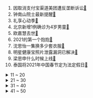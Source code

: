 1. 因取消支付宝渠道美团遭反垄断诉讼[:link:](https://s.weibo.com/weibo?q=%23因取消支付宝渠道美团遭反垄断诉讼%23&Refer=top)
2. 钟南山院士最新提醒[:link:](https://s.weibo.com/weibo?q=%23钟南山院士最新提醒%23&Refer=top)
3. 礼享心动季[:link:](https://s.weibo.com/weibo?q=%23礼享心动季%23&Refer=top)
4. 北京新增1例确诊为4岁男童[:link:](https://s.weibo.com/weibo?q=%23北京新增1例确诊为4岁男童%23&Refer=top)
5. 欧嘉慧去世[:link:](https://s.weibo.com/weibo?q=%23欧嘉慧去世%23&Refer=top)
6. 2021的第一个抱抱[:link:](https://s.weibo.com/weibo?q=%232021的第一个抱抱%23&Refer=top)
7. 沈思怡一集换多少套衣服[:link:](https://s.weibo.com/weibo?q=%23沈思怡一集换多少套衣服%23&Refer=top)
8. 明星健康宝照片泄露漏洞已解决[:link:](https://s.weibo.com/weibo?q=%23明星健康宝照片泄露漏洞已解决%23&Refer=top)
9. 梁思申什么时候上线[:link:](https://s.weibo.com/weibo?q=%23梁思申什么时候上线%23&Refer=top)
10. 泰国将2021年中国春节定为法定假日[:link:](https://s.weibo.com/weibo?q=%23泰国将2021年中国春节定为法定假日%23&Refer=top)
<details>
<summary>11 ~ 20</summary>

11. 中国手机在印度销量不降反升[:link:](https://s.weibo.com/weibo?q=%23中国手机在印度销量不降反升%23&Refer=top)
12. 如何看待大小周工作制[:link:](https://s.weibo.com/weibo?q=%23如何看待大小周工作制%23&Refer=top)
13. 辽宁新增5例本土病例[:link:](https://s.weibo.com/weibo?q=%23辽宁新增5例本土病例%23&Refer=top)
14. 顶楼19[:link:](https://s.weibo.com/weibo?q=%23顶楼19%23&Refer=top)
15. Subs回应[:link:](https://s.weibo.com/weibo?q=%23Subs回应%23&Refer=top)
16. 埃及专家表示中国产新冠疫苗安全有效[:link:](https://s.weibo.com/weibo?q=%23埃及专家表示中国产新冠疫苗安全有效%23&Refer=top)
17. 刘诗诗鱼骨辫[:link:](https://s.weibo.com/weibo?q=%23刘诗诗鱼骨辫%23&Refer=top)
18. 钟南山称冬季国内不会大规模暴发疫情[:link:](https://s.weibo.com/weibo?q=%23钟南山称冬季国内不会大规模暴发疫情%23&Refer=top)
19. 肖战一秒变漫画脸[:link:](https://s.weibo.com/weibo?q=%23肖战一秒变漫画脸%23&Refer=top)
20. 心疼冯工[:link:](https://s.weibo.com/weibo?q=%23心疼冯工%23&Refer=top)
</details>
<details>
<summary>21 ~ 30</summary>

21. 苏州地铁[:link:](https://s.weibo.com/weibo?q=%23苏州地铁%23&Refer=top)
22. 冯森确认苗苗遇害[:link:](https://s.weibo.com/weibo?q=%23冯森确认苗苗遇害%23&Refer=top)
23. 陈伟霆老头帽造型[:link:](https://s.weibo.com/weibo?q=%23陈伟霆老头帽造型%23&Refer=top)
24. 千万别在乌鸦面前露尾巴[:link:](https://s.weibo.com/weibo?q=%23千万别在乌鸦面前露尾巴%23&Refer=top)
25. 如何防止猫咪翻垃圾桶[:link:](https://s.weibo.com/weibo?q=%23如何防止猫咪翻垃圾桶%23&Refer=top)
26. 碎玉投珠[:link:](https://s.weibo.com/weibo?q=%23碎玉投珠%23&Refer=top)
27. 全球新冠肺炎确诊病例超8015万例[:link:](https://s.weibo.com/weibo?q=%23全球新冠肺炎确诊病例超8015万例%23&Refer=top)
28. 快手开启全员大小周[:link:](https://s.weibo.com/weibo?q=%23快手开启全员大小周%23&Refer=top)
29. 青岛主帅被驱逐[:link:](https://s.weibo.com/weibo?q=%23青岛主帅被驱逐%23&Refer=top)
30. 乱港分子钟翰林被判4个月监禁[:link:](https://s.weibo.com/weibo?q=%23乱港分子钟翰林被判4个月监禁%23&Refer=top)
</details>
<details>
<summary>31 ~ 40</summary>

31. 包茂高速交通事故已致9人遇难[:link:](https://s.weibo.com/weibo?q=%23包茂高速交通事故已致9人遇难%23&Refer=top)
32. 2020最后2天[:link:](https://s.weibo.com/weibo?q=%232020最后2天%23&Refer=top)
33. 张萌帮明道去油[:link:](https://s.weibo.com/weibo?q=%23张萌帮明道去油%23&Refer=top)
34. 寒潮[:link:](https://s.weibo.com/weibo?q=%23寒潮%23&Refer=top)
35. 黎智英已辞任壹传媒董事会主席[:link:](https://s.weibo.com/weibo?q=%23黎智英已辞任壹传媒董事会主席%23&Refer=top)
36. 下雪了[:link:](https://s.weibo.com/weibo?q=%23下雪了%23&Refer=top)
37. 宋运辉睹物思姐姐[:link:](https://s.weibo.com/weibo?q=%23宋运辉睹物思姐姐%23&Refer=top)
38. 肖战 不减了吃面包去[:link:](https://s.weibo.com/weibo?q=%23肖战%20不减了吃面包去%23&Refer=top)
39. 江苏一押运员背枪在超市购物[:link:](https://s.weibo.com/weibo?q=%23江苏一押运员背枪在超市购物%23&Refer=top)
40. 上海地铁浦江线故障[:link:](https://s.weibo.com/weibo?q=%23上海地铁浦江线故障%23&Refer=top)
</details>
<details>
<summary>41 ~ 50</summary>

41. 朱锁锁感情观[:link:](https://s.weibo.com/weibo?q=%23朱锁锁感情观%23&Refer=top)
42. 这才是真正的雪上加霜[:link:](https://s.weibo.com/weibo?q=%23这才是真正的雪上加霜%23&Refer=top)
43. 拼多多市值破2000亿美元[:link:](https://s.weibo.com/weibo?q=%23拼多多市值破2000亿美元%23&Refer=top)
44. 西藏官兵打开矿泉水瞬间结冰[:link:](https://s.weibo.com/weibo?q=%23西藏官兵打开矿泉水瞬间结冰%23&Refer=top)
45. 奇迹暖暖[:link:](https://s.weibo.com/weibo?q=%23奇迹暖暖%23&Refer=top)
46. 136位网络作家共同倡议抵制低俗作品[:link:](https://s.weibo.com/weibo?q=%23136位网络作家共同倡议抵制低俗作品%23&Refer=top)
47. 第一批民法典配套司法解释[:link:](https://s.weibo.com/weibo?q=%23第一批民法典配套司法解释%23&Refer=top)
48. 浙江新增1例无症状转确诊[:link:](https://s.weibo.com/weibo?q=%23浙江新增1例无症状转确诊%23&Refer=top)
49. 你们家冷成啥颜色了[:link:](https://s.weibo.com/weibo?q=%23你们家冷成啥颜色了%23&Refer=top)
50. 北京一确诊病例曾到昌平一商场购物[:link:](https://s.weibo.com/weibo?q=%23北京一确诊病例曾到昌平一商场购物%23&Refer=top)
</details>